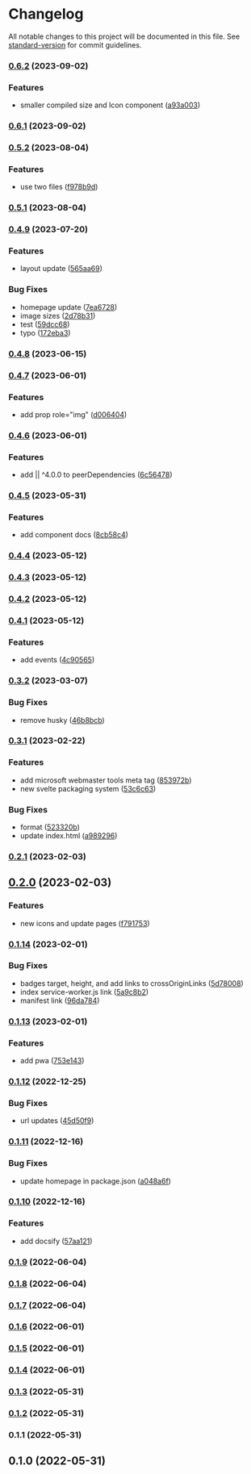 # Changelog

All notable changes to this project will be documented in this file. See [standard-version](https://github.com/conventional-changelog/standard-version) for commit guidelines.

### [0.6.2](https://github.com/shinokada/svelte-twitter-emoji/compare/v0.6.1...v0.6.2) (2023-09-02)


### Features

* smaller compiled size and Icon component ([a93a003](https://github.com/shinokada/svelte-twitter-emoji/commit/a93a00389459a89cf66e6153f2cf629ca1a734ce))

### [0.6.1](https://github.com/shinokada/svelte-twitter-emoji/compare/v0.5.2...v0.6.1) (2023-09-02)

### [0.5.2](https://github.com/shinokada/svelte-twitter-emoji/compare/v0.5.1...v0.5.2) (2023-08-04)

### Features

- use two files ([f978b9d](https://github.com/shinokada/svelte-twitter-emoji/commit/f978b9d8d0742ca336af200df9cb4f416bdc28aa))

### [0.5.1](https://github.com/shinokada/svelte-twitter-emoji/compare/v0.4.9...v0.5.1) (2023-08-04)

### [0.4.9](https://github.com/shinokada/svelte-twitter-emoji/compare/v0.4.8...v0.4.9) (2023-07-20)

### Features

- layout update ([565aa69](https://github.com/shinokada/svelte-twitter-emoji/commit/565aa69a4b03aa24e088dd034180f7d15d9e3b8b))

### Bug Fixes

- homepage update ([7ea6728](https://github.com/shinokada/svelte-twitter-emoji/commit/7ea6728a0f1b57e97069557206c02504bbb0c76f))
- image sizes ([2d78b31](https://github.com/shinokada/svelte-twitter-emoji/commit/2d78b31cacd7b62b7b6c6ac82aaa927b4a26ac38))
- test ([59dcc68](https://github.com/shinokada/svelte-twitter-emoji/commit/59dcc681ca847dd360f842793073deb3c6f7d3d1))
- typo ([172eba3](https://github.com/shinokada/svelte-twitter-emoji/commit/172eba33f09def5ba106b3d988cc8ea41c395b29))

### [0.4.8](https://github.com/shinokada/svelte-twitter-emoji/compare/v0.4.7...v0.4.8) (2023-06-15)

### [0.4.7](https://github.com/shinokada/svelte-twitter-emoji/compare/v0.4.6...v0.4.7) (2023-06-01)

### Features

- add prop role="img" ([d006404](https://github.com/shinokada/svelte-twitter-emoji/commit/d00640453b63bf65b59077f242674812a9b7b583))

### [0.4.6](https://github.com/shinokada/svelte-twitter-emoji/compare/v0.4.5...v0.4.6) (2023-06-01)

### Features

- add || ^4.0.0 to peerDependencies ([6c56478](https://github.com/shinokada/svelte-twitter-emoji/commit/6c564783c1d5979731edd0abd0120645dd86b6cc))

### [0.4.5](https://github.com/shinokada/svelte-twitter-emoji/compare/v0.4.4...v0.4.5) (2023-05-31)

### Features

- add component docs ([8cb58c4](https://github.com/shinokada/svelte-twitter-emoji/commit/8cb58c4c1fa3c882ac83769191b406765bb10c6a))

### [0.4.4](https://github.com/shinokada/svelte-twitter-emoji/compare/v0.4.3...v0.4.4) (2023-05-12)

### [0.4.3](https://github.com/shinokada/svelte-twitter-emoji/compare/v0.4.2...v0.4.3) (2023-05-12)

### [0.4.2](https://github.com/shinokada/svelte-twitter-emoji/compare/v0.4.1...v0.4.2) (2023-05-12)

### [0.4.1](https://github.com/shinokada/svelte-twitter-emoji/compare/v0.3.2...v0.4.1) (2023-05-12)

### Features

- add events ([4c90565](https://github.com/shinokada/svelte-twitter-emoji/commit/4c90565b43800d1cfdc5ac2ac4141eab3d79c868))

### [0.3.2](https://github.com/shinokada/svelte-twitter-emoji/compare/v0.3.1...v0.3.2) (2023-03-07)

### Bug Fixes

- remove husky ([46b8bcb](https://github.com/shinokada/svelte-twitter-emoji/commit/46b8bcb375d0b8aaa5f3ff484bb0dac2f061c466))

### [0.3.1](https://github.com/shinokada/svelte-twitter-emoji/compare/v0.2.1...v0.3.1) (2023-02-22)

### Features

- add microsoft webmaster tools meta tag ([853972b](https://github.com/shinokada/svelte-twitter-emoji/commit/853972baf67168a97d639326e0b1beb91b24a67e))
- new svelte packaging system ([53c6c63](https://github.com/shinokada/svelte-twitter-emoji/commit/53c6c63a33d3641c3285acc9dd3f1c1e0750c2f4))

### Bug Fixes

- format ([523320b](https://github.com/shinokada/svelte-twitter-emoji/commit/523320b5479cdbaeb8a6463a302fca7f7f664fcf))
- update index.html ([a989296](https://github.com/shinokada/svelte-twitter-emoji/commit/a9892965a3e0d418500107350a24302c798449dc))

### [0.2.1](https://github.com/shinokada/svelte-twitter-emoji/compare/v0.2.0...v0.2.1) (2023-02-03)

## [0.2.0](https://github.com/shinokada/svelte-twitter-emoji/compare/v0.1.14...v0.2.0) (2023-02-03)

### Features

- new icons and update pages ([f791753](https://github.com/shinokada/svelte-twitter-emoji/commit/f7917532fd04b7c6945562d16f3ec37e32bf8e97))

### [0.1.14](https://github.com/shinokada/svelte-twitter-emoji/compare/v0.1.13...v0.1.14) (2023-02-01)

### Bug Fixes

- badges target, height, and add links to crossOriginLinks ([5d78008](https://github.com/shinokada/svelte-twitter-emoji/commit/5d78008abc1783961c3544c36b2a1e1255e2526c))
- index service-worker.js link ([5a9c8b2](https://github.com/shinokada/svelte-twitter-emoji/commit/5a9c8b2979259ea91f13802d767e908c1182bed6))
- manifest link ([96da784](https://github.com/shinokada/svelte-twitter-emoji/commit/96da7841bcfbdd6578902a6dfc11f83e3632db19))

### [0.1.13](https://github.com/shinokada/svelte-twitter-emoji/compare/v0.1.12...v0.1.13) (2023-02-01)

### Features

- add pwa ([753e143](https://github.com/shinokada/svelte-twitter-emoji/commit/753e1436bccbd880f03369dbbadd353a6f801ea0))

### [0.1.12](https://github.com/shinokada/svelte-twitter-emoji/compare/v0.1.11...v0.1.12) (2022-12-25)

### Bug Fixes

- url updates ([45d50f9](https://github.com/shinokada/svelte-twitter-emoji/commit/45d50f91710b0f90ae23fdefa431e0ced25ed23c))

### [0.1.11](https://github.com/shinokada/svelte-twitter-emoji/compare/v0.1.10...v0.1.11) (2022-12-16)

### Bug Fixes

- update homepage in package.json ([a048a6f](https://github.com/shinokada/svelte-twitter-emoji/commit/a048a6ff5039679aa9a478eeb50d5bf74c0437d1))

### [0.1.10](https://github.com/shinokada/svelte-twitter-emoji/compare/v0.1.9...v0.1.10) (2022-12-16)

### Features

- add docsify ([57aa121](https://github.com/shinokada/svelte-twitter-emoji/commit/57aa1210ed2e26ec3f94f76c32beb28b00c434ff))

### [0.1.9](https://github.com/shinokada/svelte-twitter-emoji/compare/v0.1.8...v0.1.9) (2022-06-04)

### [0.1.8](https://github.com/shinokada/svelte-twitter-emoji/compare/v0.1.7...v0.1.8) (2022-06-04)

### [0.1.7](https://github.com/shinokada/svelte-twitter-emoji/compare/v0.1.6...v0.1.7) (2022-06-04)

### [0.1.6](https://github.com/shinokada/svelte-twitter-emoji/compare/v0.1.5...v0.1.6) (2022-06-01)

### [0.1.5](https://github.com/shinokada/svelte-twitter-emoji/compare/v0.1.4...v0.1.5) (2022-06-01)

### [0.1.4](https://github.com/shinokada/svelte-twitter-emoji/compare/v0.1.3...v0.1.4) (2022-06-01)

### [0.1.3](https://github.com/shinokada/svelte-twitter-emoji/compare/v0.1.2...v0.1.3) (2022-05-31)

### [0.1.2](https://github.com/shinokada/svelte-twitter-emoji/compare/v0.1.1...v0.1.2) (2022-05-31)

### 0.1.1 (2022-05-31)

## 0.1.0 (2022-05-31)
